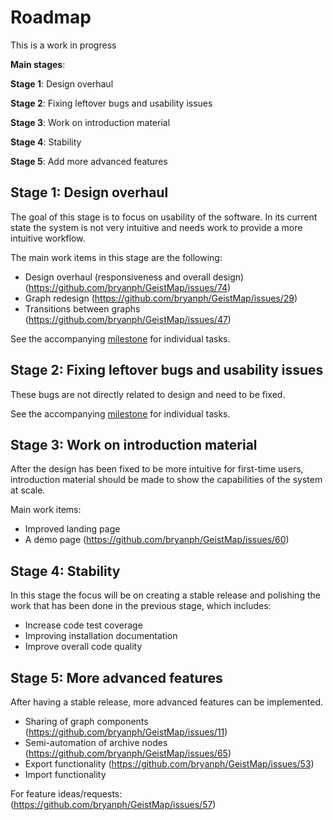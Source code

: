 # Roadmap

This is a work in progress

**Main stages**:

**Stage 1**: Design overhaul

**Stage 2**: Fixing leftover bugs and usability issues

**Stage 3**: Work on introduction material

**Stage 4**: Stability

**Stage 5**: Add more advanced features

## Stage 1: Design overhaul

The goal of this stage is to focus on usability of the software. In its current state the system is not very intuitive and needs work to provide a more intuitive workflow.

The main work items in this stage are the following:
* Design overhaul (responsiveness and overall design) (https://github.com/bryanph/GeistMap/issues/74)
* Graph redesign (https://github.com/bryanph/GeistMap/issues/29)
* Transitions between graphs (https://github.com/bryanph/GeistMap/issues/47)

See the accompanying [milestone](https://github.com/bryanph/GeistMap/milestone/2) for individual tasks.

## Stage 2: Fixing leftover bugs and usability issues

These bugs are not directly related to design and need to be fixed.

See the accompanying [milestone](https://github.com/bryanph/GeistMap/milestone/1) for individual tasks.

## Stage 3: Work on introduction material

After the design has been fixed to be more intuitive for first-time users, introduction material should be made to show the capabilities of the system at scale.

Main work items:
* Improved landing page
* A demo page (https://github.com/bryanph/GeistMap/issues/60)

## Stage 4: Stability
In this stage the focus will be on creating a stable release and polishing the work that has been done in the previous stage, which includes:
* Increase code test coverage
* Improving installation documentation
* Improve overall code quality

## Stage 5: More advanced features
After having a stable release, more advanced features can be implemented.

* Sharing of graph components (https://github.com/bryanph/GeistMap/issues/11)
* Semi-automation of archive nodes (https://github.com/bryanph/GeistMap/issues/65)
* Export functionality (https://github.com/bryanph/GeistMap/issues/53)
* Import functionality

For feature ideas/requests: (https://github.com/bryanph/GeistMap/issues/57)


